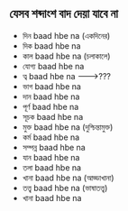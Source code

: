 ## যেসব শব্দাংশ বাদ দেয়া যাবে না
 - দিন baad hbe na (একদিনের)
 - দিক baad hbe na
 - কাল baad hbe na (চলাকালে)
 - যোগ্য baad hbe na
 - ত্ব baad hbe na  --->???
 - ভাগ baad hbe na
 - দান baad hbe na
 - পূর্ণ baad hbe na
 - সূচক baad hbe na
 - মুক্ত baad hbe na (দুশ্চিন্তামুক্ত)
 - কর্ম baad hbe na
 - সম্পন্ন baad hbe na
 - যান baad hbe na
 - তলা baad hbe na
 - খানা baad hbe na (আড্ডাখানা)
 - তত্ত্ব baad hbe na (ভাষাতত্ত্ব)
 - খানা baad hbe na
